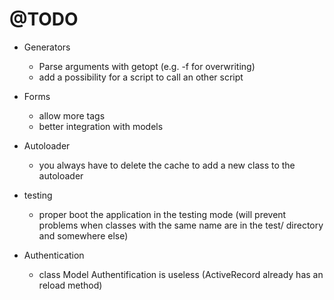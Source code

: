 # @TODO

* Generators
  * Parse arguments with getopt (e.g. -f for overwriting)
  * add a possibility for a script to call an other script
* Forms
  * allow more tags
  * better integration with models
* Autoloader
  * you always have to delete the cache to add a new class to the autoloader

* testing
  * proper boot the application in the testing mode (will prevent problems when classes with the same name are in the test/ directory and somewhere else)

* Authentication
  * class Model Authentification is useless (ActiveRecord already has an reload method)
